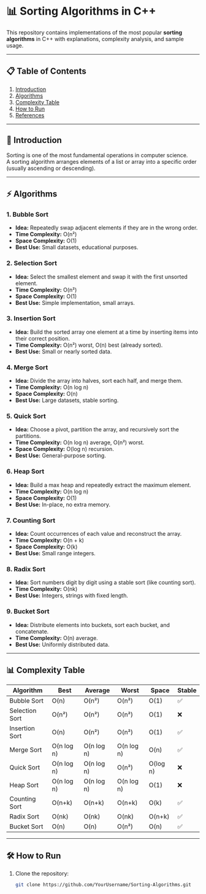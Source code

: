 # 📊 Sorting Algorithms in C++

This repository contains implementations of the most popular **sorting algorithms** in C++ with explanations, complexity analysis, and sample usage.

---

## 📋 Table of Contents
1. [Introduction](#introduction)
2. [Algorithms](#algorithms)
3. [Complexity Table](#complexity-table)
4. [How to Run](#how-to-run)
5. [References](#references)

---

## 📌 Introduction
Sorting is one of the most fundamental operations in computer science.  
A sorting algorithm arranges elements of a list or array into a specific order (usually ascending or descending).

---

## ⚡ Algorithms

### 1. Bubble Sort
- **Idea:** Repeatedly swap adjacent elements if they are in the wrong order.
- **Time Complexity:** O(n²)
- **Space Complexity:** O(1)
- **Best Use:** Small datasets, educational purposes.

### 2. Selection Sort
- **Idea:** Select the smallest element and swap it with the first unsorted element.
- **Time Complexity:** O(n²)
- **Space Complexity:** O(1)
- **Best Use:** Simple implementation, small arrays.

### 3. Insertion Sort
- **Idea:** Build the sorted array one element at a time by inserting items into their correct position.
- **Time Complexity:** O(n²) worst, O(n) best (already sorted).
- **Best Use:** Small or nearly sorted data.

### 4. Merge Sort
- **Idea:** Divide the array into halves, sort each half, and merge them.
- **Time Complexity:** O(n log n)
- **Space Complexity:** O(n)
- **Best Use:** Large datasets, stable sorting.

### 5. Quick Sort
- **Idea:** Choose a pivot, partition the array, and recursively sort the partitions.
- **Time Complexity:** O(n log n) average, O(n²) worst.
- **Space Complexity:** O(log n) recursion.
- **Best Use:** General-purpose sorting.

### 6. Heap Sort
- **Idea:** Build a max heap and repeatedly extract the maximum element.
- **Time Complexity:** O(n log n)
- **Space Complexity:** O(1)
- **Best Use:** In-place, no extra memory.

### 7. Counting Sort
- **Idea:** Count occurrences of each value and reconstruct the array.
- **Time Complexity:** O(n + k)
- **Space Complexity:** O(k)
- **Best Use:** Small range integers.

### 8. Radix Sort
- **Idea:** Sort numbers digit by digit using a stable sort (like counting sort).
- **Time Complexity:** O(nk)
- **Best Use:** Integers, strings with fixed length.

### 9. Bucket Sort
- **Idea:** Distribute elements into buckets, sort each bucket, and concatenate.
- **Time Complexity:** O(n) average.
- **Best Use:** Uniformly distributed data.

---

## 📊 Complexity Table

| Algorithm       | Best       | Average    | Worst      | Space | Stable |
|----------------|------------|------------|------------|-------|--------|
| Bubble Sort    | O(n)       | O(n²)      | O(n²)      | O(1)  | ✅     |
| Selection Sort | O(n²)      | O(n²)      | O(n²)      | O(1)  | ❌     |
| Insertion Sort | O(n)       | O(n²)      | O(n²)      | O(1)  | ✅     |
| Merge Sort     | O(n log n) | O(n log n) | O(n log n) | O(n)  | ✅     |
| Quick Sort     | O(n log n) | O(n log n) | O(n²)      | O(log n) | ❌  |
| Heap Sort      | O(n log n) | O(n log n) | O(n log n) | O(1)  | ❌     |
| Counting Sort  | O(n+k)     | O(n+k)     | O(n+k)     | O(k)  | ✅     |
| Radix Sort     | O(nk)      | O(nk)      | O(nk)      | O(n+k)| ✅     |
| Bucket Sort    | O(n)       | O(n)       | O(n²)      | O(n)  | ✅     |

---

## 🛠 How to Run
1. Clone the repository:
   ```bash
   git clone https://github.com/YourUsername/Sorting-Algorithms.git
